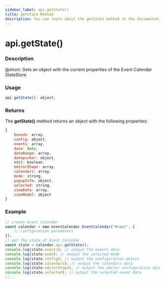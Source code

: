 ```yaml
---
sidebar_label: api.getState()
title: getState Method
description: You can learn about the getState method in the documentation of the DHTMLX JavaScript Event Calendar library. Browse developer guides and API reference, try out code examples and live demos, and download a free 30-day evaluation version of DHTMLX Event Calendar.
---
```


# api.getState()

### Description

@short: Gets an object with the current properties of the Event Calendar StateStore

### Usage

~~~jsx {}
api.getState(): object;
~~~

### Returns

The **getState()** method returns an object with the following properties:

~~~jsx {}
{
    bounds: array,
    config: object,
    events: array,
    date: Date,
    dateRange: array,
    datepicker: object,
    edit: boolean,
    editorShape: array,
    calendars: array,
    mode: string,
    popupInfo: object,
    selected: string,
    viewData: array,
    viewModel: object
}
~~~  

### Example

~~~jsx {5-13}
// create Event Calendar
const calendar = new eventCalendar.EventCalendar("#root", {
    // configuration parameters
});
// get the state of Event Calendar
const state = calendar.api.getState();
console.log(state.events); // output the events data
console.log(state.mode); // output the selected mode
console.log(state.config); // output the configuration object
console.log(state.calendars); // output the calendars data
console.log(state.editorShape); // output the editor configuration object
console.log(state.selected); // output the selected event data
//...
~~~

